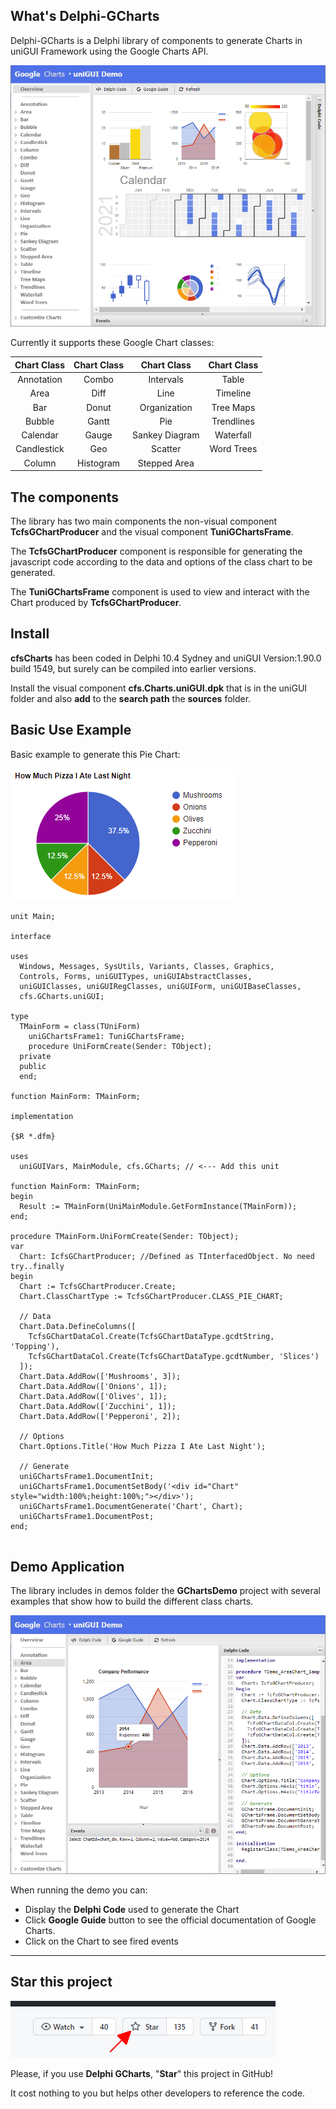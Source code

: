 

## What's Delphi-GCharts

Delphi-GCharts is a Delphi library of components to generate Charts in uniGUI Framework using the Google Charts API. 



![Overview](./img/Overview.png)



Currently it supports  these Google Chart classes: 

| Chart Class | Chart Class |  Chart Class   | Chart Class |
| :---------: | :---------: | :------------: | :---------: |
| Annotation  |    Combo    |   Intervals    |    Table    |
|    Area     |    Diff     |      Line      |  Timeline   |
|     Bar     |    Donut    |  Organization  |  Tree Maps  |
|   Bubble    |    Gantt    |      Pie       | Trendlines  |
|  Calendar   |    Gauge    | Sankey Diagram |  Waterfall  |
| Candlestick |     Geo     |    Scatter     | Word Trees  |
|   Column    |  Histogram  |  Stepped Area  |             |



## The components

The library has two main components the non-visual component **TcfsGChartProducer** and the visual component **TuniGChartsFrame**.

The **TcfsGChartProducer** component is responsible for generating the javascript code according to the data and options of the class chart to be generated. 

The **TuniGChartsFrame** component is used to view and interact with the Chart produced by **TcfsGChartProducer**.

## Install

**cfsCharts** has been coded in Delphi 10.4 Sydney and uniGUI Version:1.90.0 build 1549, but surely can be compiled into earlier versions.

Install the visual component **cfs.Charts.uniGUI.dpk** that is in the uniGUI folder and also **add** to the **search path** the **sources** folder.



## Basic Use Example

Basic example to generate this Pie Chart:

![Pie Chart Sample](./img/PieChartSample.png)

````Delphi
unit Main;

interface

uses
  Windows, Messages, SysUtils, Variants, Classes, Graphics,
  Controls, Forms, uniGUITypes, uniGUIAbstractClasses,
  uniGUIClasses, uniGUIRegClasses, uniGUIForm, uniGUIBaseClasses,
  cfs.GCharts.uniGUI;

type
  TMainForm = class(TUniForm)
    uniGChartsFrame1: TuniGChartsFrame;
    procedure UniFormCreate(Sender: TObject);
  private
  public
  end;

function MainForm: TMainForm;

implementation

{$R *.dfm}

uses
  uniGUIVars, MainModule, cfs.GCharts; // <--- Add this unit

function MainForm: TMainForm;
begin
  Result := TMainForm(UniMainModule.GetFormInstance(TMainForm));
end;

procedure TMainForm.UniFormCreate(Sender: TObject);
var
  Chart: IcfsGChartProducer; //Defined as TInterfacedObject. No need try..finally
begin
  Chart := TcfsGChartProducer.Create;
  Chart.ClassChartType := TcfsGChartProducer.CLASS_PIE_CHART;

  // Data
  Chart.Data.DefineColumns([
    TcfsGChartDataCol.Create(TcfsGChartDataType.gcdtString, 'Topping'),
    TcfsGChartDataCol.Create(TcfsGChartDataType.gcdtNumber, 'Slices')
  ]);
  Chart.Data.AddRow(['Mushrooms', 3]);
  Chart.Data.AddRow(['Onions', 1]);
  Chart.Data.AddRow(['Olives', 1]);
  Chart.Data.AddRow(['Zucchini', 1]);
  Chart.Data.AddRow(['Pepperoni', 2]);

  // Options
  Chart.Options.Title('How Much Pizza I Ate Last Night');

  // Generate
  uniGChartsFrame1.DocumentInit;
  uniGChartsFrame1.DocumentSetBody('<div id="Chart" style="width:100%;height:100%;"></div>');
  uniGChartsFrame1.DocumentGenerate('Chart', Chart);
  uniGChartsFrame1.DocumentPost;
end;


````



## Demo Application

The library includes in demos folder the **GChartsDemo** project with several examples that show how to build the different class charts.

![Pie Chart Sample](./img/Demo.png)



When running the demo you can:

- Display the **Delphi Code** used to generate the Chart
- Click **Google Guide** button to see the official documentation of Google Charts.
- Click on the Chart  to see fired events



------

## Star this project

![Star this project](./img/Star.png)

Please, if you use **Delphi GCharts**, "**Star**" this project in GitHub! 

It cost nothing to you but helps other developers to reference the code.





